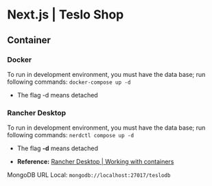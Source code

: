 # Next.js | Teslo Shop
## Container
### Docker
To run in development environment, you must have the data base; run following commands:
```docker-compose up -d```

- The flag -d means detached

### Rancher Desktop
To run in development environment, you must have the data base; run following commands:
```nerdctl compose up -d```

- The flag __-d__ means detached

- **Reference:** [Rancher Desktop | Working with containers](https://docs.rancherdesktop.io/tutorials/working-with-containers/)

MongoDB URL Local:
```mongodb://localhost:27017/teslodb```